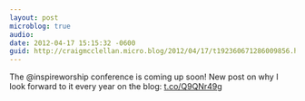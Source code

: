 ```yaml
---
layout: post
microblog: true
audio: 
date: 2012-04-17 15:15:32 -0600
guid: http://craigmcclellan.micro.blog/2012/04/17/t192360671286009856.html
---
```

The @inspireworship conference is coming up soon! New post on why I look forward to it every year on the blog: [t.co/Q9QNr49g](http://t.co/Q9QNr49g)
